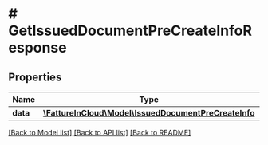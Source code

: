 # # GetIssuedDocumentPreCreateInfoResponse

## Properties

Name | Type | Description | Notes
------------ | ------------- | ------------- | -------------
**data** | [**\FattureInCloud\Model\IssuedDocumentPreCreateInfo**](IssuedDocumentPreCreateInfo.md) |  | [optional]

[[Back to Model list]](../../README.md#models) [[Back to API list]](../../README.md#endpoints) [[Back to README]](../../README.md)
